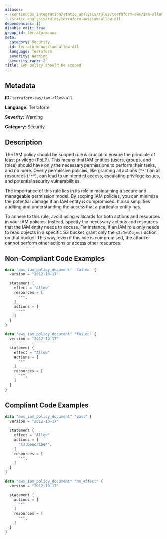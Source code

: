 ```yaml
---
aliases:
- /continuous_integration/static_analysis/rules/terraform-aws/iam-allow-all
- /static_analysis/rules/terraform-aws/iam-allow-all
dependencies: []
disable_edit: true
group_id: terraform-aws
meta:
  category: Security
  id: terraform-aws/iam-allow-all
  language: Terraform
  severity: Warning
  severity_rank: 2
title: IAM policy should be scoped
---
```

<!--  SOURCED FROM https://github.com/DataDog/datadog-static-analyzer-rule-docs -->


## Metadata
**ID:** `terraform-aws/iam-allow-all`

**Language:** Terraform

**Severity:** Warning

**Category:** Security

## Description
The IAM policy should be scoped rule is crucial to ensure the principle of least privilege (PoLP). This means that IAM entities (users, groups, and roles) should have only the necessary permissions to perform their tasks, and no more. Overly permissive policies, like granting all actions (`"*"`) on all resources (`"*"`), can lead to unintended access, escalating privilege issues, and potential security vulnerabilities.

The importance of this rule lies in its role in maintaining a secure and manageable permission model. By scoping IAM policies, you can minimize the potential damage if an IAM entity is compromised. It also simplifies auditing and understanding the access that a particular entity has.

To adhere to this rule, avoid using wildcards for both actions and resources in your IAM policies. Instead, specify the necessary actions and resources that the IAM entity needs to access. For instance, if an IAM role only needs to read objects in a specific S3 bucket, grant only the `s3:GetObject` action on that bucket. This way, even if this role is compromised, the attacker cannot perform other actions or access other resources.

## Non-Compliant Code Examples
```terraform
data "aws_iam_policy_document" "failed" {
  version = "2012-10-17"

  statement {
    effect = "Allow"
    resources = [
      "*",
    ]
    actions = [
      "*"
    ]
  }
}
```

```terraform
data "aws_iam_policy_document" "failed" {
  version = "2012-10-17"

  statement {
    effect = "Allow"
    actions = [
      "*"
    ]
    resources = [
      "*",
    ]
  }
}
```

## Compliant Code Examples
```terraform
data "aws_iam_policy_document" "pass" {
  version = "2012-10-17"

  statement {
    effect = "Allow"
    actions = [
      "s3:Describe*",
    ]
    resources = [
      "*",
    ]
  }
}
```

```terraform
data "aws_iam_policy_document" "no_effect" {
  version = "2012-10-17"

  statement {
    actions = [
      "*"
    ]
    resources = [
      "*",
    ]
  }
}
```
